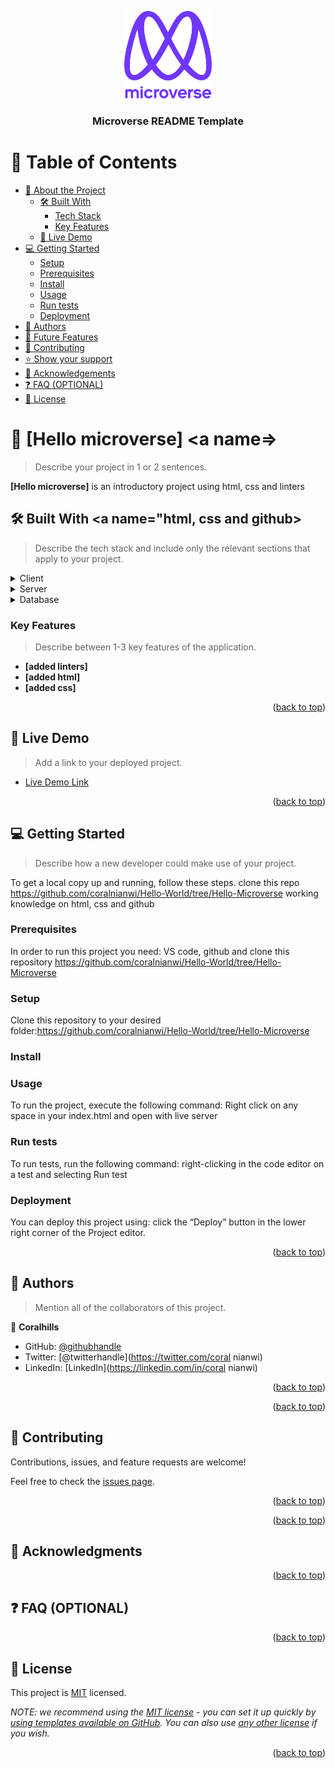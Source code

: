 <a name="readme-top"></a>

<!--
HOW TO USE:
This is an example of how you may give instructions on setting up your project locally.

Modify this file to match your project and remove sections that don't apply.

REQUIRED SECTIONS:
- Table of Contents
- About the Project
  - Built With
  - Live Demo
- Getting Started
- Authors
- Future Features
- Contributing
- Show your support
- Acknowledgements
- License

OPTIONAL SECTIONS:
- FAQ

After you're finished please remove all the comments and instructions!
-->

<div align="center">
  <!-- You are encouraged to replace this logo with your own! Otherwise you can also remove it. -->
  <img src="murple_logo.png" alt="logo" width="140"  height="auto" />
  <br/>

  <h3><b>Microverse README Template</b></h3>

</div>

<!-- TABLE OF CONTENTS -->

# 📗 Table of Contents

- [📖 About the Project](#about-project)
  - [🛠 Built With](#built-with)
    - [Tech Stack](#tech-stack)
    - [Key Features](#key-features)
  - [🚀 Live Demo](#live-demo)
- [💻 Getting Started](#getting-started)
  - [Setup](#setup)
  - [Prerequisites](#prerequisites)
  - [Install](#install)
  - [Usage](#usage)
  - [Run tests](#run-tests)
  - [Deployment](#triangular_flag_on_post-deployment)
- [👥 Authors](#authors)
- [🔭 Future Features](#future-features)
- [🤝 Contributing](#contributing)
- [⭐️ Show your support](#support)
- [🙏 Acknowledgements](#acknowledgements)
- [❓ FAQ (OPTIONAL)](#faq)
- [📝 License](#license)

<!-- PROJECT DESCRIPTION -->

# 📖 [Hello microverse] <a name=></a>

> Describe your project in 1 or 2 sentences.

**[Hello microverse]** is an introductory project using html, css and linters

## 🛠 Built With <a name="html, css and github></a>



> Describe the tech stack and include only the relevant sections that apply to your project.

<details>
  <summary>Client</summary>
  <ul>
    <li><a href="https://reactjs.org/">React.js</a></li>
  </ul>
</details>

<details>
  <summary>Server</summary>
  <ul>
    <li><a href="https://expressjs.com/">Express.js</a></li>
  </ul>
</details>

<details>
<summary>Database</summary>
  <ul>
    <li><a href="https://www.postgresql.org/">PostgreSQL</a></li>
  </ul>
</details>

<!-- Features -->

### Key Features <a name="key-features"></a>

> Describe between 1-3 key features of the application.

- **[added linters]**
- **[added html]**
- **[added css]**

<p align="right">(<a href="#readme-top">back to top</a>)</p>

<!-- LIVE DEMO -->

## 🚀 Live Demo <a name="live-demo"></a>

> Add a link to your deployed project.

- [Live Demo Link](https://yourdeployedapplicationlink.com)

<p align="right">(<a href="#readme-top">back to top</a>)</p>

<!-- GETTING STARTED -->

## 💻 Getting Started <a name="getting-started"></a>

> Describe how a new developer could make use of your project.

To get a local copy up and running, follow these steps.
clone this repo https://github.com/coralnianwi/Hello-World/tree/Hello-Microverse
working knowledge on html, css and github
### Prerequisites

In order to run this project you need:
VS code, github and clone this repository https://github.com/coralnianwi/Hello-World/tree/Hello-Microverse
<!--
Example command:

```sh
 gem install rails
```
 -->

### Setup

Clone this repository to your desired folder:https://github.com/coralnianwi/Hello-World/tree/Hello-Microverse

<!--
Example commands:

```sh
  cd my-folder
  git clone git@github.com:myaccount/my-project.git
```
--->

### Install



<!--
Example command:

```sh
  cd my-project
  gem install
```
--->

### Usage

To run the project, execute the following command:
Right click on any space in your index.html and open with live server

<!--
Example command:

```sh
  rails server
```
--->

### Run tests

To run tests, run the following command:
right-clicking in the code editor on a test and selecting Run test 
<!--
Example command:

```sh
  bin/rails test test/models/article_test.rb
```
--->

### Deployment

You can deploy this project using:
click the “Deploy” button in the lower right corner of the Project editor.
<!--
Example:

```sh

```
 -->

<p align="right">(<a href="#readme-top">back to top</a>)</p>

<!-- AUTHORS -->

## 👥 Authors <a name="authors"></a>

> Mention all of the collaborators of this project.

👤 **Coralhills**

- GitHub: [@githubhandle](https://github.com/coralnianwi)
- Twitter: [@twitterhandle](https://twitter.com/coral nianwi)
- LinkedIn: [LinkedIn](https://linkedin.com/in/coral nianwi)



<p align="right">(<a href="#readme-top">back to top</a>)</p>







<p align="right">(<a href="#readme-top">back to top</a>)</p>

<!-- CONTRIBUTING -->

## 🤝 Contributing <a name="contributing"></a>

Contributions, issues, and feature requests are welcome!

Feel free to check the [issues page](../../issues/).

<p align="right">(<a href="#readme-top">back to top</a>)</p>





<p align="right">(<a href="#readme-top">back to top</a>)</p>

<!-- ACKNOWLEDGEMENTS -->

## 🙏 Acknowledgments <a name="My mentor"></a>



<p align="right">(<a href="#readme-top">back to top</a>)</p>

<!-- FAQ (optional) -->

## ❓ FAQ (OPTIONAL) <a name="faq"></a>



<p align="right">(<a href="#readme-top">back to top</a>)</p>

<!-- LICENSE -->

## 📝 License <a name="license"></a>

This project is [MIT](./LICENSE) licensed.

_NOTE: we recommend using the [MIT license](https://choosealicense.com/licenses/mit/) - you can set it up quickly by [using templates available on GitHub](https://docs.github.com/en/communities/setting-up-your-project-for-healthy-contributions/adding-a-license-to-a-repository). You can also use [any other license](https://choosealicense.com/licenses/) if you wish._

<p align="right">(<a href="#readme-top">back to top</a>)</p>
